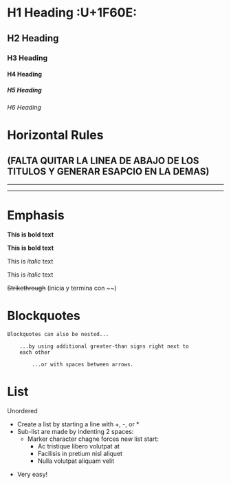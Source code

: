 <!-- Headings -->
<!-- markdown command palette para ver preview -->
# H1 Heading :U+1F60E:
## H2 Heading
### H3 Heading
#### H4 Heading
##### H5 Heading
###### H6 Heading

# Horizontal Rules

(FALTA QUITAR LA LINEA DE ABAJO DE LOS TITULOS Y GENERAR ESAPCIO EN LA DEMAS)
---

***
___

# Emphasis

**This is bold text**

**This is bold text**

This is *italic* text

This is *italic* text

~~Strikethrough~~ (inicia y termina con ~~)

# Blockquotes
    Blockquotes can also be nested...

        ...by using additional greater-than signs right next to
        each other

            ...or with spaces between arrows.


# List

Unordered

* Create a list by starting a line with +, -, or *
* Sub-list are made by indenting 2 spaces:
  * Marker character chagne forces new list start:
    * Ac tristique libero volutpat at
    * Facilisis in pretium nisl aliquet
    * Nulla volutpat aliquam velit
+ Very easy!








